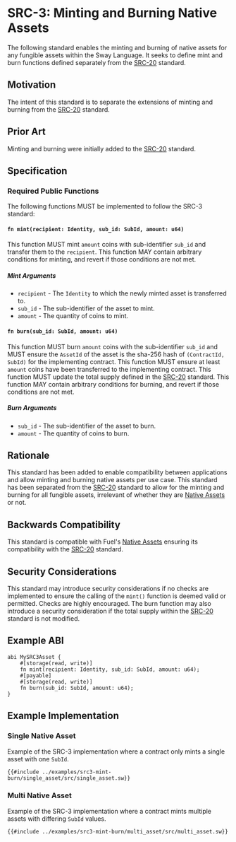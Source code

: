 # SRC-3: Minting and Burning Native Assets

The following standard enables the minting and burning of native assets for any fungible assets within the Sway Language. It seeks to define mint and burn functions defined separately from the [SRC-20](./src-20.md) standard.

## Motivation

The intent of this standard is to separate the extensions of minting and burning from the [SRC-20](./src-20.md) standard.

## Prior Art

Minting and burning were initially added to the [SRC-20](./src-20.md) standard.

## Specification

### Required Public Functions

The following functions MUST be implemented to follow the SRC-3 standard:

#### `fn mint(recipient: Identity, sub_id: SubId, amount: u64)`

This function MUST mint `amount` coins with sub-identifier `sub_id` and transfer them to the `recipient`.
This function MAY contain arbitrary conditions for minting, and revert if those conditions are not met.

##### Mint Arguments

* `recipient` - The `Identity` to which the newly minted asset is transferred to.
* `sub_id` - The sub-identifier of the asset to mint.
* `amount` - The quantity of coins to mint.

#### `fn burn(sub_id: SubId, amount: u64)`

This function MUST burn `amount` coins with the sub-identifier `sub_id` and MUST ensure the `AssetId` of the asset is the sha-256 hash of `(ContractId, SubId)` for the implementing contract.
This function MUST ensure at least `amount` coins have been transferred to the implementing contract.
This function MUST update the total supply defined in the [SRC-20](./src-20.md) standard.
This function MAY contain arbitrary conditions for burning, and revert if those conditions are not met.

##### Burn Arguments

* `sub_id` - The sub-identifier of the asset to burn.
* `amount` - The quantity of coins to burn.

## Rationale

This standard has been added to enable compatibility between applications and allow minting and burning native assets per use case. This standard has been separated from the [SRC-20](./src-20.md) standard to allow for the minting and burning for all fungible assets, irrelevant of whether they are [Native Assets](https://docs.fuel.network/docs/sway/blockchain-development/native_assets) or not.

## Backwards Compatibility

This standard is compatible with Fuel's [Native Assets](https://docs.fuel.network/docs/sway/blockchain-development/native_assets) ensuring its compatibility with the [SRC-20](./src-20.md) standard.

## Security Considerations

This standard may introduce security considerations if no checks are implemented to ensure the calling of the `mint()` function is deemed valid or permitted. Checks are highly encouraged.
The burn function may also introduce a security consideration if the total supply within the [SRC-20](./src-20.md) standard is not modified.

## Example ABI

```sway
abi MySRC3Asset {
    #[storage(read, write)]
    fn mint(recipient: Identity, sub_id: SubId, amount: u64);
    #[payable]
    #[storage(read, write)]
    fn burn(sub_id: SubId, amount: u64);
}
```

## Example Implementation

### Single Native Asset

Example of the SRC-3 implementation where a contract only mints a single asset with one `SubId`.

```sway
{{#include ../examples/src3-mint-burn/single_asset/src/single_asset.sw}}
```

### Multi Native Asset

Example of the SRC-3 implementation where a contract mints multiple assets with differing `SubId` values.

```sway
{{#include ../examples/src3-mint-burn/multi_asset/src/multi_asset.sw}}
```
